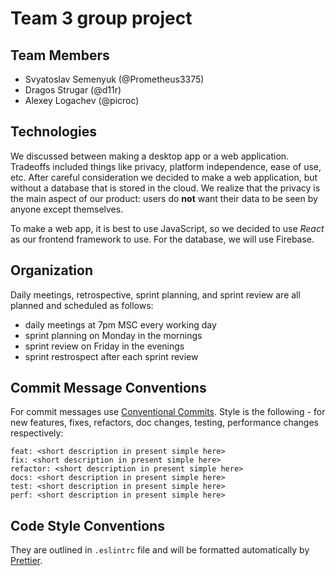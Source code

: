 # Team 3 group project

## Team Members
- Svyatoslav Semenyuk (@Prometheus3375)
- Dragos Strugar (@d11r)
- Alexey Logachev (@picroc)

## Technologies

We discussed between making a desktop app or a web application. Tradeoffs included things like privacy, platform independence, ease of use, etc. After careful consideration we decided to make a web application, but without a database that is stored in the cloud. We realize that the privacy is the main aspect of our product: users do **not** want their data to be seen by anyone except themselves.

To make a web app, it is best to use JavaScript, so we decided to use *React* as our frontend framework to use. For the database, we will use Firebase.

## Organization

Daily meetings, retrospective, sprint planning, and sprint review are all planned and scheduled as follows:
- daily meetings at 7pm MSC every working day
- sprint planning on Monday in the mornings
- sprint review on Friday in the evenings
- sprint restrospect after each sprint review

## Commit Message Conventions

For commit messages use [Conventional Commits](https://www.conventionalcommits.org/en/v1.0.0/). Style is the following - for new features, fixes, refactors, doc changes, testing, performance changes respectively:

```
feat: <short description in present simple here>
fix: <short description in present simple here>
refactor: <short description in present simple here>
docs: <short description in present simple here>
test: <short description in present simple here>
perf: <short description in present simple here>
```

## Code Style Conventions

They are outlined in `.eslintrc` file and will be formatted automatically by [Prettier](https://prettier.io/).
